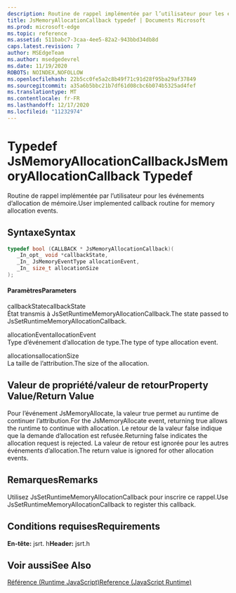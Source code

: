 ```yaml
---
description: Routine de rappel implémentée par l’utilisateur pour les événements d’allocation de mémoire.
title: JsMemoryAllocationCallback typedef | Documents Microsoft
ms.prod: microsoft-edge
ms.topic: reference
ms.assetid: 511babc7-3caa-4ee5-82a2-943bbd34db8d
caps.latest.revision: 7
author: MSEdgeTeam
ms.author: msedgedevrel
ms.date: 11/19/2020
ROBOTS: NOINDEX,NOFOLLOW
ms.openlocfilehash: 22b5cc0fe5a2c8b49f71c91d28f95ba29af37849
ms.sourcegitcommit: a35a6b5bbc21b7df61d08cbc6b074b5325ad4fef
ms.translationtype: MT
ms.contentlocale: fr-FR
ms.lasthandoff: 12/17/2020
ms.locfileid: "11232974"
---
```

# <span data-ttu-id="65e00-103">Typedef JsMemoryAllocationCallback</span><span class="sxs-lookup"><span data-stu-id="65e00-103">JsMemoryAllocationCallback Typedef</span></span>

<span data-ttu-id="65e00-104">Routine de rappel implémentée par l’utilisateur pour les événements d’allocation de mémoire.</span><span class="sxs-lookup"><span data-stu-id="65e00-104">User implemented callback routine for memory allocation events.</span></span>  
  
## <span data-ttu-id="65e00-105">Syntaxe</span><span class="sxs-lookup"><span data-stu-id="65e00-105">Syntax</span></span>  
  
```cpp  
typedef bool (CALLBACK * JsMemoryAllocationCallback)(  
   _In_opt_ void *callbackState,  
   _In_ JsMemoryEventType allocationEvent,  
   _In_ size_t allocationSize  
);  
```  
  
#### <span data-ttu-id="65e00-106">Paramètres</span><span class="sxs-lookup"><span data-stu-id="65e00-106">Parameters</span></span>  
 <span data-ttu-id="65e00-107">callbackState</span><span class="sxs-lookup"><span data-stu-id="65e00-107">callbackState</span></span>  
 <span data-ttu-id="65e00-108">État transmis à JsSetRuntimeMemoryAllocationCallback.</span><span class="sxs-lookup"><span data-stu-id="65e00-108">The state passed to JsSetRuntimeMemoryAllocationCallback.</span></span>  
  
 <span data-ttu-id="65e00-109">allocationEvent</span><span class="sxs-lookup"><span data-stu-id="65e00-109">allocationEvent</span></span>  
 <span data-ttu-id="65e00-110">Type d’événement d’allocation de type.</span><span class="sxs-lookup"><span data-stu-id="65e00-110">The type of type allocation event.</span></span>  
  
 <span data-ttu-id="65e00-111">allocations</span><span class="sxs-lookup"><span data-stu-id="65e00-111">allocationSize</span></span>  
 <span data-ttu-id="65e00-112">La taille de l’attribution.</span><span class="sxs-lookup"><span data-stu-id="65e00-112">The size of the allocation.</span></span>  
  
## <span data-ttu-id="65e00-113">Valeur de propriété/valeur de retour</span><span class="sxs-lookup"><span data-stu-id="65e00-113">Property Value/Return Value</span></span>  
 <span data-ttu-id="65e00-114">Pour l’événement JsMemoryAllocate, la valeur true permet au runtime de continuer l’attribution.</span><span class="sxs-lookup"><span data-stu-id="65e00-114">For the JsMemoryAllocate event, returning true allows the runtime to continue with allocation.</span></span> <span data-ttu-id="65e00-115">Le retour de la valeur false indique que la demande d’allocation est refusée.</span><span class="sxs-lookup"><span data-stu-id="65e00-115">Returning false indicates the allocation request is rejected.</span></span> <span data-ttu-id="65e00-116">La valeur de retour est ignorée pour les autres événements d’allocation.</span><span class="sxs-lookup"><span data-stu-id="65e00-116">The return value is ignored for other allocation events.</span></span>  
  
## <span data-ttu-id="65e00-117">Remarques</span><span class="sxs-lookup"><span data-stu-id="65e00-117">Remarks</span></span>  
 <span data-ttu-id="65e00-118">Utilisez JsSetRuntimeMemoryAllocationCallback pour inscrire ce rappel.</span><span class="sxs-lookup"><span data-stu-id="65e00-118">Use JsSetRuntimeMemoryAllocationCallback to register this callback.</span></span>  
  
## <span data-ttu-id="65e00-119">Conditions requises</span><span class="sxs-lookup"><span data-stu-id="65e00-119">Requirements</span></span>  
 <span data-ttu-id="65e00-120">**En-tête:** jsrt. h</span><span class="sxs-lookup"><span data-stu-id="65e00-120">**Header:** jsrt.h</span></span>  
  
## <span data-ttu-id="65e00-121">Voir aussi</span><span class="sxs-lookup"><span data-stu-id="65e00-121">See Also</span></span>  
 [<span data-ttu-id="65e00-122">Référence (Runtime JavaScript)</span><span class="sxs-lookup"><span data-stu-id="65e00-122">Reference (JavaScript Runtime)</span></span>](../chakra-hosting/reference-javascript-runtime.md)
